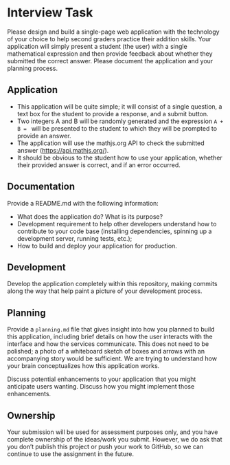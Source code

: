 # Interview Task

Please design and build a single-page web application with the technology of your choice to help second graders practice their addition skills. Your application will simply present a student (the user) with a single mathematical expression and then provide feedback about whether they submitted the correct answer. Please document the application and your planning process.

## Application

- This application will be quite simple; it will consist of a single question, a text box for the student to provide a response, and a submit button.
- Two integers A and B will be randomly generated and the expression `A + B = ` will be presented to the student to which they will be prompted to provide an answer.
- The application will use the mathjs.org API to check the submitted answer (https://api.mathjs.org/).
- It should be obvious to the student how to use your application, whether their provided answer is correct, and if an error occurred.

## Documentation

Provide a README.md with the following information:

- What does the application do? What is its purpose?
- Development requirement to help other developers understand how to contribute to your code base (installing dependencies, spinning up a development server, running tests, etc.);
- How to build and deploy your application for production.

## Development

Develop the application completely within this repository, making commits along the way that help paint a picture of your development process.

## Planning

Provide a `planning.md` file that gives insight into how you planned to build this application, including brief details on how the user interacts with the interface and how the services communicate. This does not need to be polished; a photo of a whiteboard sketch of boxes and arrows with an accompanying story would be sufficient. We are trying to understand how your brain conceptualizes how this application works.

Discuss potential enhancements to your application that you might anticipate users wanting. Discuss how you might implement those enhancements.

## Ownership

Your submission will be used for assessment purposes only, and you have complete ownership of the ideas/work you submit. However, we do ask that you don’t publish this project or push your work to GitHub, so we can continue to use the assignment in the future.

